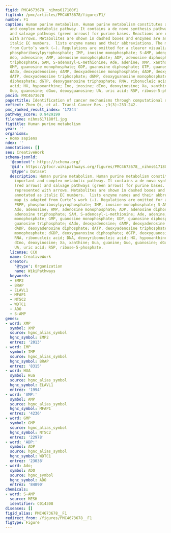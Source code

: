 ```yaml
---
figid: PMC4673678__nihms617180f1
figlink: /pmc/articles/PMC4673678/figure/F1/
number: F1
caption: Human purine metabolism. Human purine metabolism constitutes a very important
  and complex metabolic pathway. It contains a de novo synthesis pathway (red arrows)
  and salvage pathways (green arrows) for purine bases. Reactions are represented
  with arrows. Metabolites are shown in dashed boxes and enzymes are annotated as
  italic EC numbers.  lists enzyme names and their abbreviations. The map is adapted
  from Curto’s work (–). Regulations are omitted for a clearer visualization. PRPP,
  phosphoribosylpyrophosphate; IMP, inosine monophosphate; S-AMP, adenylosuccinate;
  Ado, adenosine; AMP, adenosine monophosphate; ADP, adenosine diphosphate; ATP, adenosine
  triphosphate; SAM, S-adenosyl-L-methionine; Ade, adenine; XMP, xanthosine monophosphate;
  GMP, guanosine monophosphate; GDP, guanosine diphosphate; GTP, guanosine triphosphate;
  dAdo, deoxyadenosine; dAMP, deoxyadenosine monophosphate; dADP, deoxyadenosine diphosphate;
  dATP, deoxyadenosine triphosphate; dGMP, deoxyguanosine monophosphate; dGDP, deoxyguanosine
  diphosphate; dGTP, deoxyguanosine triphosphate; RNA, ribonucleic acid; DNA, deoxyribonucleic
  acid; HX, hypoxanthine; Ino, inosine; dIno, deoxyinosine; Xa, xanthine; Gua, guanine;
  Guo, guanosine; dGuo, deoxyguanosine; UA, uric acid; R5P, ribose-5-phosphate.
pmcid: PMC4673678
papertitle: Identification of cancer mechanisms through computational systems modeling.
reftext: Zhen Qi, et al. Transl Cancer Res. ;3(3):233-242.
pmc_ranked_result_index: '17244'
pathway_score: 0.9429199
filename: nihms617180f1.jpg
figtitle: Human purine metabolism
year: ''
organisms:
- Homo sapiens
ndex: ''
annotations: []
seo: CreativeWork
schema-jsonld:
  '@context': https://schema.org/
  '@id': https://pfocr.wikipathways.org/figures/PMC4673678__nihms617180f1.html
  '@type': Dataset
  description: Human purine metabolism. Human purine metabolism constitutes a very
    important and complex metabolic pathway. It contains a de novo synthesis pathway
    (red arrows) and salvage pathways (green arrows) for purine bases. Reactions are
    represented with arrows. Metabolites are shown in dashed boxes and enzymes are
    annotated as italic EC numbers.  lists enzyme names and their abbreviations. The
    map is adapted from Curto’s work (–). Regulations are omitted for a clearer visualization.
    PRPP, phosphoribosylpyrophosphate; IMP, inosine monophosphate; S-AMP, adenylosuccinate;
    Ado, adenosine; AMP, adenosine monophosphate; ADP, adenosine diphosphate; ATP,
    adenosine triphosphate; SAM, S-adenosyl-L-methionine; Ade, adenine; XMP, xanthosine
    monophosphate; GMP, guanosine monophosphate; GDP, guanosine diphosphate; GTP,
    guanosine triphosphate; dAdo, deoxyadenosine; dAMP, deoxyadenosine monophosphate;
    dADP, deoxyadenosine diphosphate; dATP, deoxyadenosine triphosphate; dGMP, deoxyguanosine
    monophosphate; dGDP, deoxyguanosine diphosphate; dGTP, deoxyguanosine triphosphate;
    RNA, ribonucleic acid; DNA, deoxyribonucleic acid; HX, hypoxanthine; Ino, inosine;
    dIno, deoxyinosine; Xa, xanthine; Gua, guanine; Guo, guanosine; dGuo, deoxyguanosine;
    UA, uric acid; R5P, ribose-5-phosphate.
  license: CC0
  name: CreativeWork
  creator:
    '@type': Organization
    name: WikiPathways
  keywords:
  - EMP2
  - BRAP
  - ELAVL1
  - MFAP1
  - NT5C2
  - WDTC1
  - ADO
  - S-AMP
genes:
- word: XMP
  symbol: XMP
  source: hgnc_alias_symbol
  hgnc_symbol: EMP2
  entrez: '2013'
- word: IMP
  symbol: IMP
  source: hgnc_alias_symbol
  hgnc_symbol: BRAP
  entrez: '8315'
- word: HUA
  symbol: Hua
  source: hgnc_alias_symbol
  hgnc_symbol: ELAVL1
  entrez: '1994'
- word: 'AMP:'
  symbol: AMP
  source: hgnc_alias_symbol
  hgnc_symbol: MFAP1
  entrez: '4236'
- word: GMP
  symbol: GMP
  source: hgnc_alias_symbol
  hgnc_symbol: NT5C2
  entrez: '22978'
- word: 'ADP:'
  symbol: ADP
  source: hgnc_alias_symbol
  hgnc_symbol: WDTC1
  entrez: '23038'
- word: Ado;
  symbol: ADO
  source: hgnc_symbol
  hgnc_symbol: ADO
  entrez: '84890'
chemicals:
- word: S-AMP
  source: MESH
  identifier: C014308
diseases: []
figid_alias: PMC4673678__F1
redirect_from: /figures/PMC4673678__F1
figtype: Figure
---
```

